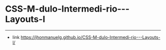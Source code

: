 # CSS-M-dulo-Intermedi-rio---Layouts-I

----

* link https://jhonmanuelg.github.io/CSS-M-dulo-Intermedi-rio---Layouts-I/
